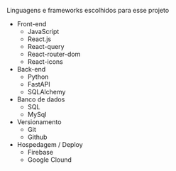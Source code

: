 Linguagens e frameworks escolhidos para esse projeto
<ul>
    <li>Front-end
        <ul>
            <li> JavaScript </li>
            <li> React.js </li>
            <li> React-query </li>
            <li> React-router-dom </li>
            <li> React-icons </li>
        </ul>
    </li>
    <li>Back-end
        <ul>
            <li> Python </li>
            <li> FastAPI </li>
            <li> SQLAlchemy </li>
        </ul>
    </li>
    <li>Banco de dados
        <ul>
            <li> SQL </li>
            <li> MySql </li>
        </ul>
    </li>
    <li>Versionamento
        <ul>
            <li> Git </li>
            <li> Github </li>
        </ul>
    </li>
    <li>Hospedagem / Deploy
        <ul>
            <li> Firebase </li>
            <li> Google Clound </li>
        </ul>
    </li>
</ul>
